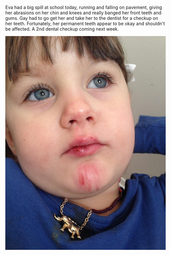 <!---
date: 2015-01-09
tags: Eva
--->

Eva had a big spill at school today, running and falling on pavement, giving her abrasions on her chin and knees and really banged her front teeth and gums. Gay had to go get her and take her to the dentist for a checkup on her teeth. Fortunately, her permanent teeth appear to be okay and shouldn't be affected. A 2nd dental checkup coming next week.

![Title](/img/IMG_0307.JPG)


